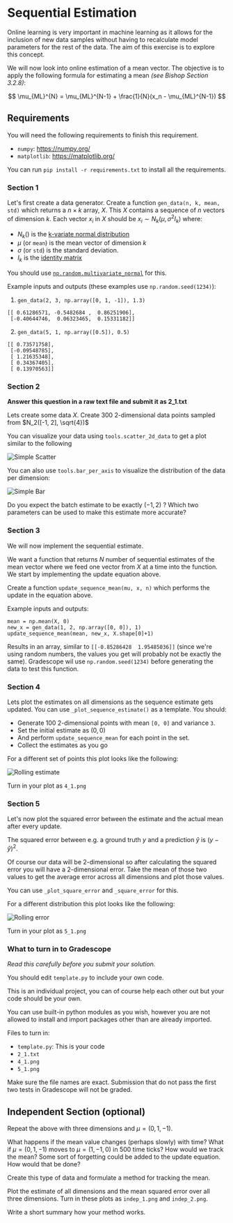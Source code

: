 # Sequential Estimation
Online learning is very important in machine learning as it allows for the inclusion of new data samples without having to recalculate model parameters for the rest of the data. The aim of this exercise is to explore this concept.

We will now look into online estimation of a mean vector. The objective is to apply the following formula for estimating a mean *(see Bishop Section 3.2.8)*:

$$
\mu_{ML}^{N} = \mu_{ML}^{N-1} + \frac{1}{N}(x_n - \mu_{ML}^{N-1})
$$

## Requirements

You will need the following requirements to finish this requirement.

- `numpy`: https://numpy.org/
- `matplotlib`: https://matplotlib.org/

You can run `pip install -r requirements.txt` to install all the requirements.

### Section 1
Let's first create a data generator. Create a function `gen_data(n, k, mean, std)` which returns a $n\times k$ array, $X$. This $X$ contains a sequence of $n$ vectors of dimension $k$. Each vector $x_i$ in $X$ should be $x_i \sim N_k(\mu, \sigma^2I_k)$ where:

* $N_k()$ is the [k-variate normal distribution](https://en.wikipedia.org/wiki/Multivariate_normal_distribution)
* $\mu$ (or `mean`) is the mean vector of dimension $k$
* $\sigma$ (or `std`) is the standard deviation.
* $I_k$ is the [identity matrix](https://en.wikipedia.org/wiki/Identity_matrix)

You should use [`np.random.multivariate_normal`](https://docs.scipy.org/doc/numpy-1.14.0/reference/generated/numpy.random.multivariate_normal.html) for this.

Example inputs and outputs (these examples use `np.random.seed(1234)`):
1. `gen_data(2, 3, np.array([0, 1, -1]), 1.3)`
```
[[ 0.61286571, -0.5482684 ,  0.86251906],
 [-0.40644746,  0.06323465,  0.15331182]]
```
2. `gen_data(5, 1, np.array([0.5]), 0.5)`
```
[[ 0.73571758],
 [-0.09548785],
 [ 1.21635348],
 [ 0.34367405],
 [ 0.13970563]]
```

### Section 2
**Answer this question in a raw text file and submit it as 2_1.txt**

Lets create some data $X$. Create 300 2-dimensional data points sampled from $N_2([-1, 2], \sqrt{4})$

You can visualize your data using `tools.scatter_2d_data` to get a plot similar to the following

![Simple Scatter](images/simple_scatter_2d.png)

You can also use `tools.bar_per_axis` to visualize the distribution of the data per dimension:

![Simple Bar](images/simple_bar_2d.png)

Do you expect the batch estimate to be exactly $(-1, 2)$ ? Which two parameters can be used to make this estimate more accurate?

### Section 3
We will now implement the sequential estimate.

We want a function that returns $N$ number of sequential estimates of the mean vector where we feed one vector from $X$ at a time into the function. 
We start by implementing the update equation above.

Create a function `update_sequence_mean(mu, x, n)` which performs the update in the equation above.

Example inputs and outputs:
```
mean = np.mean(X, 0)
new_x = gen_data(1, 2, np.array([0, 0]), 1)
update_sequence_mean(mean, new_x, X.shape[0]+1)
```

Results in an array, similar to `[[-0.85286428  1.95485036]]` (since we're using random numbers, the values you get will probably not be exactly the same).
Gradescope wil use `np.random.seed(1234)` before generating the data to test this function.

### Section 4
Lets plot the estimates on all dimensions as the sequence estimate gets updated. You can use `_plot_sequence_estimate()` as a template. You should:
* Generate 100 2-dimensional points with mean `[0, 0]` and variance `3`.
* Set the initial estimate as $(0, 0)$
* And perform `update_sequence_mean` for each point in the set.
* Collect the estimates as you go

For a different set of points this plot looks like the following:

![Rolling estimate](./images/rolling_estimate_2d.png)

Turn in your plot as `4_1.png`

### Section 5
Let's now plot the squared error between the estimate and the actual mean after every update.

The squared error between e.g. a ground truth $y$ and a prediction $\hat{y}$ is $(y-\hat{y})^2$.

Of course our data will be 2-dimensional so after calculating the squared error you will have a 2-dimensional error. 
Take the mean of those two values to get the average error across all dimensions and plot those values.

You can use `_plot_square_error` and `_square_error` for this.

For a different distribution this plot looks like the following:

![Rolling error](./images/rolling_error.png)

Turn in your plot as `5_1.png`

### What to turn in to Gradescope
*Read this carefully before you submit your solution.*

You should edit `template.py` to include your own code.

This is an individual project, you can of course help each other out but your code should be your own.

You can use built-in python modules as you wish, however you are not allowed to install and import packages other than are already imported. 

Files to turn in:

- `template.py`: This is your code
- `2_1.txt`
- `4_1.png`
- `5_1.png`

Make sure the file names are exact.
Submission that do not pass the first two tests in Gradescope will not be graded.


## Independent Section (optional)
Repeat the above with three dimensions and $\mu =(0,1,-1)$.

What happens if the mean value changes (perhaps slowly) with time? What if  $\mu =(0,1,-1)$ moves to  $\mu=(1,-1,0)$ in 500 time ticks? 
How would we track the mean? Some sort of forgetting could be added to the update equation. How would that be done?

Create this type of data and formulate a method for tracking the mean.

Plot the estimate of all dimensions and the mean squared error over all three dimensions. Turn in these plots as `indep_1.png` and `indep_2.png`.

Write a short summary how your method works.
